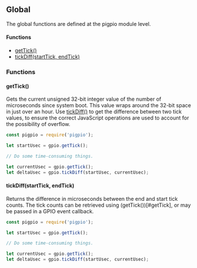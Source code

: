 ## Global

The global functions are defined at the pigpio module level.

#### Functions
  - [getTick()](#getTick)
  - [tickDiff(startTick, endTick)](#tickDiff)

### Functions

#### getTick()
Gets the current unsigned 32-bit integer value of the number of microseconds
since system boot. This value wraps around the 32-bit space in just over an hour.
Use [tickDiff()](#tickDiff) to get the difference between two tick values, to
ensure the correct JavaScript operations are used to account for the possibility
of overflow.

```js
const pigpio = require('pigpio');

let startUsec = gpio.getTick();

// Do some time-consuming things.

let currentUsec = gpio.getTick();
let deltaUsec = gpio.tickDiff(startUsec, currentUsec);
```

#### tickDiff(startTick, endTick)
Returns the difference in microseconds between the end and start tick counts.
The tick counts can be retrieved using (getTick())[#getTick], or may be passed
in a GPIO event callback.

```js
const pigpio = require('pigpio');

let startUsec = gpio.getTick();

// Do some time-consuming things.

let currentUsec = gpio.getTick();
let deltaUsec = gpio.tickDiff(startUsec, currentUsec);
```
